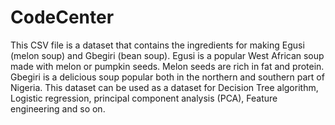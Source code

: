 # CodeCenter
This CSV file is a dataset that contains the 
ingredients for making Egusi (melon soup) and Gbegiri (bean soup).
Egusi is a popular West African soup made with melon or pumpkin seeds. Melon seeds are rich in fat and protein.
Gbegiri is a delicious soup popular both in the northern and southern part of Nigeria.
This dataset can be used as a dataset for Decision Tree algorithm, Logistic regression, principal component analysis (PCA), Feature engineering and so on.

